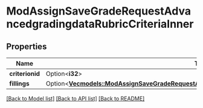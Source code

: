 # ModAssignSaveGradeRequestAdvancedgradingdataRubricCriteriaInner

## Properties

Name | Type | Description | Notes
------------ | ------------- | ------------- | -------------
**criterionid** | Option<**i32**> | criterion id | [optional]
**fillings** | Option<[**Vec<models::ModAssignSaveGradeRequestAdvancedgradingdataRubricCriteriaInnerFillingsInner>**](mod_assign_save_grade_request_advancedgradingdata_rubric_criteria_inner_fillings_inner.md)> |  | [optional]

[[Back to Model list]](../README.md#documentation-for-models) [[Back to API list]](../README.md#documentation-for-api-endpoints) [[Back to README]](../README.md)


